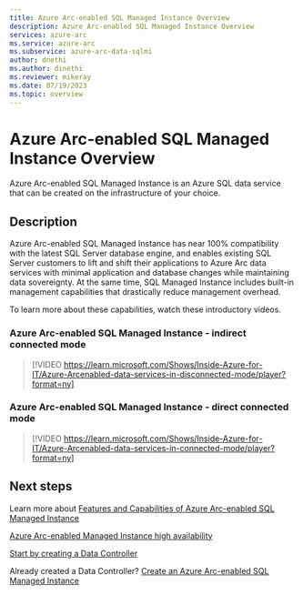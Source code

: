 ```yaml
---
title: Azure Arc-enabled SQL Managed Instance Overview
description: Azure Arc-enabled SQL Managed Instance Overview
services: azure-arc
ms.service: azure-arc
ms.subservice: azure-arc-data-sqlmi
author: dnethi
ms.author: dinethi
ms.reviewer: mikeray
ms.date: 07/19/2023
ms.topic: overview
---
```


# Azure Arc-enabled SQL Managed Instance Overview

Azure Arc-enabled SQL Managed Instance is an Azure SQL data service that can be created on the infrastructure of your choice. 


## Description

Azure Arc-enabled SQL Managed Instance has near 100% compatibility with the latest SQL Server database engine, and enables existing SQL Server customers to lift and shift their applications to Azure Arc data services with minimal application and database changes while maintaining data sovereignty. At the same time, SQL Managed Instance includes built-in management capabilities that drastically reduce management overhead. 

To learn more about these capabilities, watch these introductory videos.

### Azure Arc-enabled SQL Managed Instance - indirect connected mode

> [!VIDEO https://learn.microsoft.com/Shows/Inside-Azure-for-IT/Azure-Arcenabled-data-services-in-disconnected-mode/player?format=ny]

### Azure Arc-enabled SQL Managed Instance - direct connected mode

> [!VIDEO https://learn.microsoft.com/Shows/Inside-Azure-for-IT/Azure-Arcenabled-data-services-in-connected-mode/player?format=ny]

## Next steps

Learn more about [Features and Capabilities of Azure Arc-enabled SQL Managed Instance](managed-instance-features.md)

[Azure Arc-enabled Managed Instance high availability](managed-instance-high-availability.md)

[Start by creating a Data Controller](create-data-controller-indirect-cli.md)

Already created a Data Controller? [Create an Azure Arc-enabled SQL Managed Instance](create-sql-managed-instance.md)
